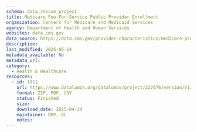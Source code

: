 ```yaml
---
schema: data_rescue_project 
title: Medicare Fee-For-Service Public Provider Enrollment
organization: Centers for Medicare and Medicaid Services
agency: Department of Health and Human Services
websites: data.cms.gov
data_source: https://data.cms.gov/provider-characteristics/medicare-provider-supplier-enrollment/medicare-fee-for-service-public-provider-enrollment
description: 
last_modified: 2025-05-14
metadata_available: No
metadata_url: 
category:
  - Health & Healthcare 
resources:
  - id: 1011
    url: https://www.datalumos.org/datalumos/project/227676/version/V1/view
    format: ZIP, PDF, CSV
    status: Finished
    size: 
    download_date: 2025-04-24
    maintainer: DRP, DL
    notes: 
---
```

